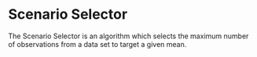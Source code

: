 # Scenario Selector

The Scenario Selector is an algorithm which selects the maximum number of observations from a data set to target a given mean.
